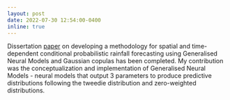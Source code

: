```yaml
---
layout: post
date: 2022-07-30 12:54:00-0400
inline: true
---
```


Dissertation [paper](https://warwick.ac.uk/fac/sci/statistics/staff/research_students/huk/dissertation_huk_david.pdf) on developing a methodology for spatial and time-dependent conditional probabilistic rainfall forecasting using Generalised Neural Models and Gaussian copulas has been completed. My contribution was the conceptualization and implementation of Generalised Neural Models - neural models that output 3 parameters to produce predictive distributions following the tweedie distribution and zero-weighted distributions.
